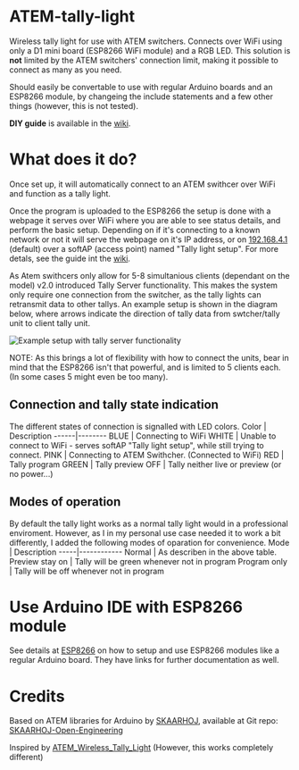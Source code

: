 # ATEM-tally-light
Wireless tally light for use with ATEM switchers. Connects over WiFi using only a D1 mini board (ESP8266 WiFi module) and a RGB LED. This solution is __not__ limited by the ATEM switchers' connection limit, making it possible to connect as many as you need.

Should easily be convertable to use with regular Arduino boards and an ESP8266 module, by changeing the include statements and a few other things (however, this is not tested).

__DIY guide__ is available in the [wiki](https://github.com/JasonArh/ATEM_tally_light_with_ESP8266/wiki/Hardware-Assembly-Guide).

# What does it do?
Once set up, it will automatically connect to an ATEM swithcer over WiFi and function as a tally light.

Once the program is uploaded to the ESP8266 the setup is done with a webpage it serves over WiFi where you are able to see status details, and perform the basic setup. Depending on if it's connecting to a known network or not it will serve the webpage on it's IP address, or on [192.168.4.1](HTTP://192.168.4.1) (default) over a softAP (access point) named "Tally light setup". For more detals, see the guide int the [wiki](https://github.com/JasonArh/ATEM_tally_light_with_ESP8266/wiki/Programming-Guide).

As Atem swithcers only allow for 5-8 simultanious clients (dependant on the model) v2.0 introduced Tally Server functionality. This makes the system only require one connection from the switcher, as the tally lights can retransmit data to other tallys. An example setup is shown in the diagram below, where arrows indicate the direction of tally data from swtcher/tally unit to client tally unit.

<img src="https://github.com/AronHetLam/ATEM_tally_light_with_ESP8266/blob/master/Wiki/DIY_guide/img/Example_setup.jpg" alt="Example setup with tally server functionality">

NOTE: As this brings a lot of flexibility with how to connect the units, bear in mind that the ESP8266 isn't that powerful, and is limited to 5 clients each. (In some cases 5 might even be too many).

## Connection and tally state indication
The different states of connection is signalled with LED colors.
Color | Description
------|--------
BLUE | Connecting to WiFi
WHITE | Unable to connect to WiFi - serves softAP "Tally light setup", while still trying to connect.
PINK | Connecting to ATEM Swithcher. (Connected to WiFi)
RED | Tally program
GREEN | Tally preview
OFF | Tally neither live or preview (or no power...)

## Modes of operation
By default the tally light works as a normal tally light would in a professional enviroment. However, as I in my personal use case needed it to work a bit differently, I added the following modes of oparation for convenience.
Mode | Description
-----|------------
Normal | As describen in the above table.
Preview stay on | Tally will be green whenever not in program
Program only | Tally will be off whenever not in program

# Use Arduino IDE with ESP8266 module
See details at [ESP8266](https://github.com/esp8266/Arduino) on how to setup and use ESP8266 modules like a regular Arduino board.
They have links for further documentation as well.

# Credits
Based on ATEM libraries for Arduino by [SKAARHOJ](https://www.skaarhoj.com/), available at Git repo: [SKAARHOJ-Open-Engineering](https://github.com/kasperskaarhoj/SKAARHOJ-Open-Engineering)

Inspired by [ATEM_Wireless_Tally_Light](https://github.com/kalinchuk/ATEM_Wireless_Tally_Light) (However, this works completely different)
